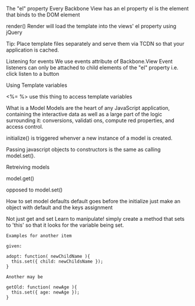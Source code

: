 The "el" property
  Every Backbone View has an el property
  el is the element that binds to the DOM element
  
render()
  Render will load the template into the views' el property using jQuery
  
Tip: Place template files separately and serve them via TCDN so that your application is cached.

Listening for events
  We use events attribute of Backbone.View
    Event listeners can only be attached to child elements of the "el" property
    i.e. click listen to a button
    
Using Template variables

<%= %> use this thing to access template variables

What is a Model
  Models are the heart of any JavaScript application, containing the interactive data as well as a large part of the logic surrounding it: conversions, validati
  ons, compute red properties, and access control.
  
  
  initialize() is triggered whenver a new instance of a model is created. 
  
  
  Passing javascript objects to constructors is the same as calling model.set().
  
  Retreiving models
  
  model.get()
  
  opposed to model.set()
  
  How to set model defaults
    default goes before the initialize
    just make an object with default and the keys assignment
    
  Not just get and set 
  Learn to manipulate!
    simply create a method that sets to 'this' so that it looks for the variable being set.
    
    Examples for another item
    
    given:
    
    adopt: function( newChildName ){
      this.set({ child: newChildsName });
    }
    
    Another may be
    
    getOld: function( newAge ){
      this.set({ age: newAge });
    }
  
  